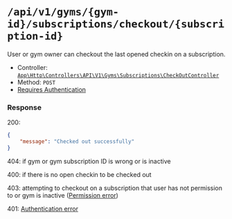 # `/api/v1/gyms/{gym-id}/subscriptions/checkout/{subscription-id}`
User or gym owner can checkout the last opened checkin on a subscription.

- Controller: [`App\Http\Controllers\API\V1\Gyms\Subscriptions\CheckOutController`](../../../../src/app/Http/Controllers/API/V1/Gyms/Subscriptions\CheckOutController.php)
- Method: `POST`
- [Requires Authentication](../../auth/login.md#how-to-use-api-token)

### Response

200:
```json
{
    "message": "Checked out successfully"
}
```

404: if gym or gym subscription ID is wrong or is inactive

400: if there is no open checkin to be checked out

403: attempting to checkout on a subscription that user has not permission to or gym is inactive ([Permission error](../../permission-errors.md))

401: [Authentication error](../../authentication-errors.md)
